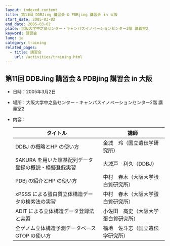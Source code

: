 ```yaml
---
layout: indexed_content
title: 第11回 DDBJing 講習会 & PDBjing 講習会 in 大阪
start_date: 2005-03-02
end_date: 2005-03-02
place: 大阪大学中之島センター・キャンパスイノベーションセンター2階 講義室2
keyword: 講習会
lang: ja
category: training
related_pages:
  - title: 講習会
    url: /activities/training.html
---
```


## 第11回 DDBJing 講習会 & PDBjing 講習会 in 大阪 <a name="11"></a>

-   日時：2005年3月2日
-   場所：大阪大学中之島センター・キャンパスイノベーションセンター2階
    講義室2
-   内容：

    | タイトル | 講師 |
    |----|----|
    | DDBJ の概略とHP の使い方 | 金城　玲（国立遺伝学研究所） |
    | SAKURA を用いた塩基配列データ登録の概説・模擬登録実習 | 大城戸　利久（DDBJ） |
    | PDBj の紹介とHP の使い方 | 中村　春木（大阪大学蛋白質研究所） |
    | xPSSS による蛋白質立体構造データの検索法の実習 | 中村　春木（大阪大学蛋白質研究所） |
    | ADIT による立体構造データ登録法と実習 | 小佐田　高史（大阪大学蛋白質研究所） |
    | 全ゲノム立体構造予測データベースGTOP の使い方 | 福地　佐斗志（国立遺伝学研究所） |